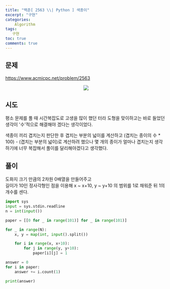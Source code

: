 ```yaml
---
title: "백준[ 2563 \\| Python ] 색종이"
excerpt: "구현"
categories:
    Algorithm
tags:
   구현
toc: true
comments: true
---
```

## 문제  
<https://www.acmicpc.net/problem/2563>
<p align = "center"><img src = "../../assets/images/boj/colored_p.png"></p>

## 시도
평소 문제를 풀 때 시간복잡도로 고생을 많이 했던 터라
도형을 맞이하고는 바로 들었던 생각이 '수'적으로 해결해야 겠다는 생각이었다.  

색종이 끼리 겹치는지 판단한 후 겹치는 부분의 넓이를 계산하고 (겹치는 종이의 수 * 100) - (겹치는 부분의 넓이)로 계산하려 했으나 몇 개의 종이가 얼마나 겹치는지 생각하기에 너무 복잡해서 풀이를 달리해야겠다고 생각했다.

## 풀이
도화지 크기 만큼의 2차원 0배열을 만들어주고  
길이가 10인 정사각형인 점을 이용해 x ~ x+10, y ~ y+10 의 범위를 1로 채워준 뒤 1의 개수를 센다.
```python
import sys
input = sys.stdin.readline
n = int(input())

paper = [[0 for _ in range(101)] for _ in range(101)]

for _ in range(N):
    x, y = map(int, input().split())

    for i in range(x, x+10):
        for j in range(y, y+10):
            paper[i][j] = 1

answer = 0
for i in paper:
    answer += i.count(1)

print(answer)
```